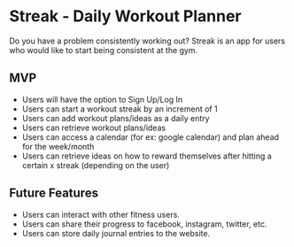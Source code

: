# Streak - Daily Workout Planner

Do you have a problem consistently working out? Streak is an app for users who would like to start being consistent at the gym. 

## MVP

* Users will have the option to Sign Up/Log In
* Users can start a workout streak by an increment of 1
* Users can add workout plans/ideas as a daily entry
* Users can retrieve workout plans/ideas 
* Users can access a calendar (for ex: google calendar) and plan ahead for the week/month
* Users can retrieve ideas on how to reward themselves after hitting a certain x streak (depending on the user)

## Future Features

* Users can interact with other fitness users.
* Users can share their progress to facebook, instagram, twitter, etc.
* Users can store daily journal entries to the website.


